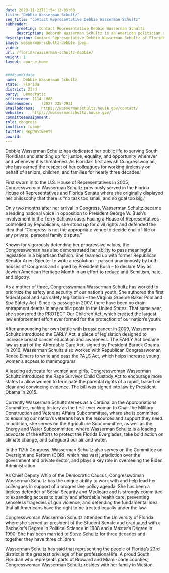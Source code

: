 ```yaml
---
date: 2023-11-22T11:54:12-05:00
title: "Debbie Wasserman Schultz"
seo_title: "contact Representative Debbie Wasserman Schultz"
subheader:
     greeting: Contact Representative Debbie Wasserman Schultz 
     description: Deborah Wasserman Schultz is an American politician serving as the U.S. Representative from Florida's 23rd congressional district, first elected to Congress in 2004. A member of the Democratic Party, she is a former Chair of the Democratic National Committee.
description: Contact Representative Debbie Wasserman Schultz of Florida. Contact information for Debbie Wasserman Schultz includes email address, phone number, and mailing address.
image: wasserman-schultz-debbie.jpeg
video: 
url: /florida/wasserman-schultz-debbie/
weight: 1
layout: course_home


####candidate
name:	Debbie Wasserman Schultz
state:	Florida
district: 23rd
party:	Democratic
officeroom:	1114 LHOB
phonenumber:	(202) 225-7931
emailaddress:	https://wassermanschultz.house.gov/contact/
website:	https://wassermanschultz.house.gov/
committeeassignment: 
role: congress
inoffice: former
twitter: RepDWStweets
powrid: 
---
```


Debbie Wasserman Schultz has dedicated her public life to serving South Floridians and standing up for justice, equality, and opportunity wherever and whenever it is threatened. As Florida’s first Jewish Congresswoman, she has earned the respect of her colleagues for working tirelessly on behalf of seniors, children, and families for nearly three decades.

First sworn in to the U.S. House of Representatives in 2005, Congresswoman Wasserman Schultz previously served in the Florida House of Representatives and Florida Senate where she originally displayed her philosophy that there is “no task too small, and no goal too big.”

Only two months after her arrival in Congress, Wasserman Schultz became a leading national voice in opposition to President George W. Bush’s involvement in the Terry Schiavo case. Facing a House of Representatives controlled by Republicans, she stood up for civil rights and defended the idea that “Congress is not the appropriate venue to decide end-of-life or any private, personal family dispute.”

Known for vigorously defending her progressive values, the Congresswoman has also demonstrated her ability to pass meaningful legislation in a bipartisan fashion. She teamed up with former Republican Senator Arlen Specter to write a resolution – passed unanimously by both houses of Congress and signed by President Bush – to declare May as Jewish American Heritage Month in an effort to reduce anti-Semitism, hate, and bigotry.

As a mother of three, Congresswoman Wasserman Schultz has worked to prioritize the safety and security of our nation’s youth. She authored the first federal pool and spa safety legislation – the Virginia Graeme Baker Pool and Spa Safety Act. Since its passage in 2007, there have been no drain entrapment deaths in any public pools in the United States. That same year, she sponsored the PROTECT Our Children Act, which created the largest law enforcement effort ever formed for the protection of our nation’s youth.

After announcing her own battle with breast cancer in 2009, Wasserman Schultz introduced the EARLY Act, a piece of legislation designed to increase breast cancer education and awareness. The EARLY Act became law as part of the Affordable Care Act, signed by President Barack Obama in 2010. Wasserman Schultz also worked with Republican Congresswoman Renee Elmers to write and pass the PALS Act, which helps increase young women’s access to mammograms.

A leading advocate for women and girls, Congresswoman Wasserman Schultz introduced the Rape Survivor Child Custody Act to encourage more states to allow women to terminate the parental rights of a rapist, based on clear and convincing evidence. The bill was signed into law by President Obama in 2015.

Currently Wasserman Schultz serves as a Cardinal on the Appropriations Committee, making history as the first-ever woman to Chair the Military Construction and Veterans Affairs Subcommittee, where she is committed to ensuring our nation’s veterans have the resources and support they need. In addition, she serves on the Agriculture Subcommittee, as well as the Energy and Water Subcommittee, where Wasserman Schultz is a leading advocate of the efforts to protect the Florida Everglades, take bold action on climate change, and safeguard our air and water.

In the 117th Congress, Wasserman Schultz also serves on the Committee on Oversight and Reform (COR), which has vast jurisdiction over the government and private sector, and plays a key role in overseeing the Biden Administration.  

As Chief Deputy Whip of the Democratic Caucus, Congresswoman Wasserman Schultz has the unique ability to work with and help lead her colleagues in support of a progressive policy agenda. She has been a tireless defender of Social Security and Medicare and is strongly committed to expanding access to quality and affordable health care, preventing senseless tragedies of gun violence, and defending the fundamental idea that all Americans have the right to be treated equally under the law.

Congresswoman Wasserman Schultz attended the University of Florida where she served as president of the Student Senate and graduated with a Bachelor’s Degree in Political Science in 1988 and a Master’s Degree in 1990. She has been married to Steve Schultz for three decades and together they have three children.

Wasserman Schultz has said that representing the people of Florida’s 23rd district is the greatest privilege of her professional life. A proud South Floridian who represents parts of Broward and Miami-Dade counties, Congresswoman Wasserman Schultz resides with her family in Weston.